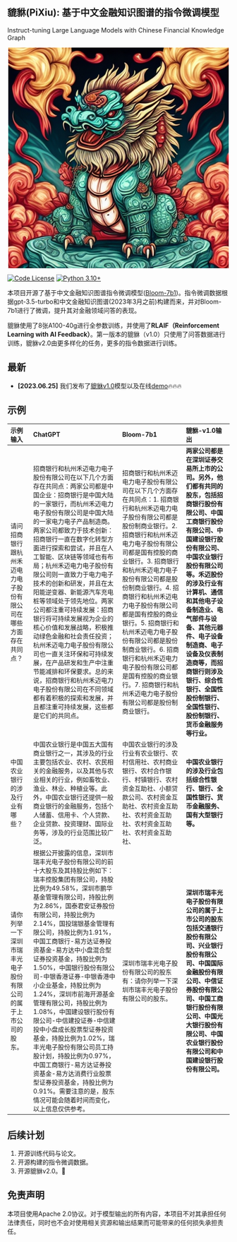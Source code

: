 ## 貔貅(PiXiu): 基于中文金融知识图谱的指令微调模型
Instruct-tuning Large Language Models with Chinese Financial Knowledge Graph

<p align="center" width="100%">
<a ><img src="assets/pixiu.png" alt="PiXiu" style="width: 20%; min-width: 500px; display: block; margin: auto;"></a>
</p>

[![Code License](https://img.shields.io/badge/Code%20License-Apache_2.0-green.svg)](https://github.com/tatsu-lab/stanford_alpaca/blob/main/LICENSE)
[![Python 3.10+](https://img.shields.io/badge/python-3.10+-blue.svg)](https://www.python.org/downloads/release/python-3100/)

本项目开源了基于中文金融知识图谱指令微调模型([Bloom-7b1](https://huggingface.co/bigscience/bloom-7b1))。指令微调数据根据gpt-3.5-turbo和中文金融知识图谱(2023年3月之前)构建而来，并对Bloom-7b1进行了微调，提升其对金融领域问答的表现。

貔貅使用了8张A100-40g进行全参数训练，并使用了**RLAIF（Reinforcement Learning with AI Feedback）**。第一版本的貔貅（v1.0）只使用了问答数据进行训练，貔貅v2.0由更多样化的任务，更多的指令数据进行训练。

## 最新
- **[2023.06.25]** 我们发布了[貔貅v1.0](https://huggingface.co/gasolsun/pixiu-v1.0)模型以及在线[demo](https://9f716ab56b95fe2b83.gradio.live)🔥🔥🔥

## 示例
| 示例输入 |ChatGPT|Bloom-7b1| 貔貅-v1.0输出|
|:------------- |:-------------|:------------- |:------------- |
|请问招商银行跟杭州禾迈电力电子股份有限公司在哪些方面存在共同点？|招商银行和杭州禾迈电力电子股份有限公司在以下几个方面存在共同点：两家公司都是中国企业：招商银行是中国大陆的一家银行，而杭州禾迈电力电子股份有限公司是中国大陆的一家电力电子产品制造商。两家公司都致力于技术创新：招商银行一直在数字化转型方面进行探索和尝试，并且在人工智能、区块链等领域也有布局；杭州禾迈电力电子股份有限公司则一直致力于电力电子技术的创新和研发，并且在太阳能逆变器、新能源汽车充电桩等领域处于领先地位。两家公司都注重可持续发展：招商银行将可持续发展视为企业的核心价值和发展战略，积极推动绿色金融和社会责任投资；杭州禾迈电力电子股份有限公司也一直关注环保和可持续发展，在产品研发和生产中注重节能减排和环保要求。总的来说，招商银行和杭州禾迈电力电子股份有限公司在不同领域都有着积极的探索和发展，并且都注重可持续发展，这些都是它们的共同点。| 招商银行和杭州禾迈电力电子股份有限公司在以下几个方面存在共同点：1. 招商银行和杭州禾迈电力电子股份有限公司都是股份制商业银行。2. 招商银行和杭州禾迈电力电子股份有限公司都是国有控股的商业银行。3. 招商银行和杭州禾迈电力电子股份有限公司都是股份制商业银行。4. 招商银行和杭州禾迈电力电子股份有限公司都是国有控股的商业银行。5. 招商银行和杭州禾迈电力电子股份有限公司都是股份制商业银行。6. 招商银行和杭州禾迈电力电子股份有限公司都是国有控股的商业银行。7. 招商银行和杭州禾迈电力电子股份有限公司都是股份制商业银行。|**两家公司都是在深圳证券交易所上市的公司。另外，他们都有共同的股东，包括招商银行股份有限公司、中国工商银行股份有限公司、中国建设银行股份有限公司、中国农业银行股份有限公司等。禾迈股份的涉及行业有计算机、通信和其他电子设备制造业、电气部件与设备、其他元器件、电子设备制造商、电子设备及仪表制造商等，而招商银行则涉及银行、综合性银行、全国性股份制银行、全国性银行、股份制银行、货币金融服务等行业。**|
|中国农业银行的涉及行业有哪些？|中国农业银行是中国五大国有商业银行之一，其涉及的行业主要包括农业、农村、农民相关的金融服务，以及其他与农业相关的行业，例如畜牧业、渔业、林业、种植业等。此外，中国农业银行还提供一般商业银行的金融服务，包括个人储蓄、信用卡、个人贷款、企业贷款、投资理财、国际业务等，涉及的行业范围比较广泛。 | 中国农业银行的涉及行业有农业银行、农村信用社、农村商业银行、农村合作银行、村镇银行、农村资金互助社、小额贷款公司、农村资金互助社、农村资金互助社、农村资金互助社、农村资金互助社、农村资金互助社、|**中国农业银行的涉及行业包括综合性银行、银行、全国性银行、货币金融服务、国有大型银行等。**|
|请你列举一下深圳市瑞丰光电子股份有限公司的属于上市公司的股东。|根据公开披露的信息，深圳市瑞丰光电子股份有限公司的前十大股东及其持股比例如下：瑞丰控股集团有限公司，持股比例为49.58%，深圳市鹏华基金管理有限公司，持股比例为2.86%，国泰君安证券股份有限公司，持股比例为2.14%，国投瑞银基金管理有限公司，持股比例为1.91%，中国工商银行-易方达证券投资基金-易方达中小盘混合型证券投资基金，持股比例为1.50%，中国银行股份有限公司-中银香港证券-中银香港中小企业基金，持股比例为1.24%，深圳市前海开源基金管理有限公司，持股比例为1.08%，中国建设银行股份有限公司-中信建投证券-中信建投中小盘成长股票型证券投资基金，持股比例为1.02%，瑞丰光电子股份有限公司员工持股计划，持股比例为0.97%，中国工商银行-易方达证券投资基金-易方达消费行业股票型证券投资基金，持股比例为0.91%。需要注意的是，股东情况可能会随着时间而变化，以上信息仅供参考。| 深圳市瑞丰光电子股份有限公司的股东有：请你列举一下深圳市瑞丰光电子股份有限公司的股东。|**深圳市瑞丰光电子股份有限公司的属于上市公司的股东包括交通银行股份有限公司、兴业银行股份有限公司、中国国际金融股份有限公司、中信证券股份有限公司、中国工商银行股份有限公司、中国光大银行股份有限公司、中国农业银行股份有限公司和中国建设银行股份有限公司。**|


## 后续计划
1. 开源训练代码与论文。
2. 开源构建的指令微调数据。
3. 开源貔貅v2.0。📌

## 免责声明
本项目使用Apache 2.0协议。对于模型输出的所有内容，本项目不对其承担任何法律责任，同时也不会对使用相关资源和输出结果而可能带来的任何损失承担责任。